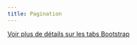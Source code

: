```yaml
---
title: Pagination
---
```


[Voir plus de détails sur les tabs Bootstrap](https://getbootstrap.com/docs/4.1/components/navs/#tabs)
